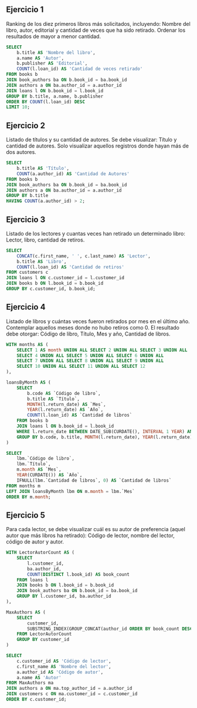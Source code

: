 ## Ejercicio 1
Ranking de los diez primeros libros más solicitados, incluyendo: Nombre del libro, autor, editorial y cantidad de veces que ha sido retirado. Ordenar los resultados de mayor a menor cantidad.

```sql
SELECT 
    b.title AS 'Nombre del libro',
    a.name AS 'Autor',
    b.publisher AS 'Editorial',
    COUNT(l.loan_id) AS 'Cantidad de veces retirado'
FROM books b
JOIN book_authors ba ON b.book_id = ba.book_id
JOIN authors a ON ba.author_id = a.author_id
JOIN loans l ON b.book_id = l.book_id
GROUP BY b.title, a.name, b.publisher
ORDER BY COUNT(l.loan_id) DESC
LIMIT 10;
```

## Ejercicio 2
Listado de títulos y su cantidad de autores. Se debe visualizar: Título y cantidad de autores. Solo visualizar aquellos registros donde hayan más de dos autores.

```sql
SELECT 
    b.title AS 'Título',
    COUNT(a.author_id) AS 'Cantidad de Autores'
FROM books b
JOIN book_authors ba ON b.book_id = ba.book_id
JOIN authors a ON ba.author_id = a.author_id
GROUP BY b.title
HAVING COUNT(a.author_id) > 2;
```

## Ejercicio 3
Listado de los lectores y cuantas veces han retirado un determinado libro: Lector, libro, cantidad de retiros.

```sql
SELECT 
    CONCAT(c.first_name, ' ', c.last_name) AS 'Lector',
    b.title AS 'Libro',
    COUNT(l.loan_id) AS 'Cantidad de retiros'
FROM customers c
JOIN loans l ON c.customer_id = l.customer_id
JOIN books b ON l.book_id = b.book_id
GROUP BY c.customer_id, b.book_id;
```

## Ejercicio 4
Listado de libros y cuántas veces fueron retirados por mes en el último año. Contemplar aquellos meses donde no hubo retiros como 0. El resultado debe otorgar: Código de libro, Título, Mes y año, Cantidad de libros.

```sql
WITH months AS (
    SELECT 1 AS month UNION ALL SELECT 2 UNION ALL SELECT 3 UNION ALL
    SELECT 4 UNION ALL SELECT 5 UNION ALL SELECT 6 UNION ALL
    SELECT 7 UNION ALL SELECT 8 UNION ALL SELECT 9 UNION ALL
    SELECT 10 UNION ALL SELECT 11 UNION ALL SELECT 12
),

loansByMonth AS (
    SELECT 
        b.code AS `Código de libro`,
        b.title AS `Título`,
        MONTH(l.return_date) AS `Mes`,
        YEAR(l.return_date) AS `Año`,
        COUNT(l.loan_id) AS `Cantidad de libros`
    FROM books b
    JOIN loans l ON b.book_id = l.book_id
    WHERE l.return_date BETWEEN DATE_SUB(CURDATE(), INTERVAL 1 YEAR) AND CURDATE()
    GROUP BY b.code, b.title, MONTH(l.return_date), YEAR(l.return_date)
)

SELECT 
    lbm.`Código de libro`,
    lbm.`Título`,
    m.month AS `Mes`,
    YEAR(CURDATE()) AS `Año`,
    IFNULL(lbm.`Cantidad de libros`, 0) AS `Cantidad de libros`
FROM months m
LEFT JOIN loansByMonth lbm ON m.month = lbm.`Mes`
ORDER BY m.month;

```


## Ejercicio 5
Para cada lector, se debe visualizar cuál es su autor de preferencia (aquel autor que más libros ha retirado): Código de lector, nombre del lector, código de autor y autor.

```sql
WITH LectorAutorCount AS (
    SELECT 
        l.customer_id,
        ba.author_id,
        COUNT(DISTINCT l.book_id) AS book_count
    FROM loans l
    JOIN books b ON l.book_id = b.book_id
    JOIN book_authors ba ON b.book_id = ba.book_id
    GROUP BY l.customer_id, ba.author_id
),

MaxAuthors AS (
    SELECT 
        customer_id,
        SUBSTRING_INDEX(GROUP_CONCAT(author_id ORDER BY book_count DESC, author_id ASC), ',', 1) as top_author_id
    FROM LectorAutorCount
    GROUP BY customer_id
)

SELECT 
    c.customer_id AS 'Código de lector',
    c.first_name AS 'Nombre del lector',
    a.author_id AS 'Código de autor',
    a.name AS 'Autor'
FROM MaxAuthors ma
JOIN authors a ON ma.top_author_id = a.author_id
JOIN customers c ON ma.customer_id = c.customer_id
ORDER BY c.customer_id;
```
